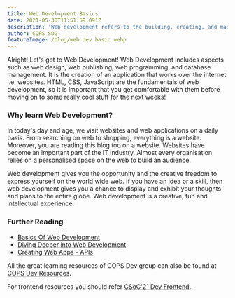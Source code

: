 ```yaml
---
title: Web Development Basics
date: 2021-05-30T11:51:59.091Z
description: 'Web development refers to the building, creating, and maintaining of websites.'
author: COPS SDG
featureImage: /blog/web dev basic.webp
---
```


Alright! Let's get to Web Development! Web Development includes aspects such as web design, web publishing, web programming, and database management. It is the creation of an application that works over the internet i.e. websites.
HTML, CSS, JavaScript are the fundamentals of web development, so it is important that you get comfortable with them before moving on to some really cool stuff for the next weeks!

### Why learn Web Development?

In today's day and age, we visit websites and web applications on a daily basis. From searching on web to shopping, everything is a website. Moreover, you are reading this blog too on a website. Websites have become an important part of the IT industry. Almost every organisation relies on a personalised space on the web to build an audience.

Web development gives you the opportunity and the creative freedom to express yourself on the world wide web. If you have an idea or a skill, then web development gives you a chance to display and exhibit your thoughts and plans to the entire globe. Web development is a creative, fun and intellectual experience.

### Further Reading

- [Basics Of Web Development](/blog/csoc21-frontend-week1-Flutter)
- [Diving Deeper into Web Development](/blog/csoc21-frontend-week2-Flutter)
- [Creating Web Apps - APIs](/blog/csoc21-frontend-week3-Flutter)

All the great learning resources of COPS Dev group can also be found at [COPS Dev Resources](https://copsiitbhu.co.in/resources/dev/). 

For frontend resources you should refer [CSoC'21 Dev Frontend](/blog/csoc21-frontend).
